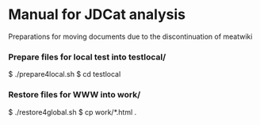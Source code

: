 # Manual for JDCat analysis
Preparations for moving documents due to the discontinuation of meatwiki

### Prepare files for local test into testlocal/
$ ./prepare4local.sh
$ cd testlocal

### Restore files for WWW into work/
$ ./restore4global.sh
$ cp work/*.html .
